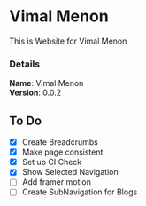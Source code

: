 # Vimal Menon

This is Website for Vimal Menon

### Details

<b>Name</b>: Vimal Menon
<br/>
<b>Version</b>: 0.0.2
<br/>

## To Do

- [x] Create Breadcrumbs
- [x] Make page consistent
- [x] Set up CI Check
- [x] Show Selected Navigation
- [ ] Add framer motion
- [ ] Create SubNavigation for Blogs
